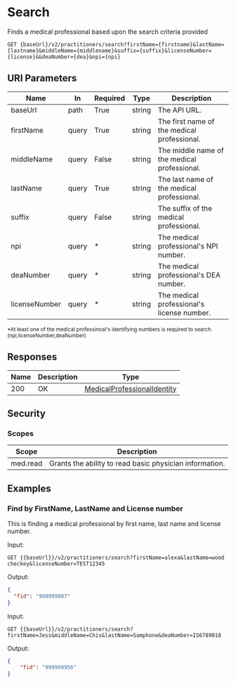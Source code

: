 # Search

Finds a medical professional based upon the search criteria provided
 
```HTTP 
GET {baseUrl}/v2/practitioners/search?firstName={firstname}&lastName={lastname}&middleName={middlename}&suffix={suffix}&licenseNumber={license}&&deaNumber={dea}&npi={npi}
```

## URI Parameters

| Name | In | Required | Type | Description |
| ---- | -- | -------- | ---- | ----------- |
| baseUrl | path | True | string| The API URL. |
| firstName | query | True | string | The first name of the medical professional.  |
| middleName | query | False | string | The middle name of the medical professional.  |
| lastName | query | True | string | The last name of the medical professional.  |
| suffix | query | False | string | The suffix of the medical professional.  |
| npi | query | * | string | The medical professional's NPI number. |
| deaNumber | query | * | string | The medical professional's DEA number. |
| licenseNumber | query | * | string| The medical professional's license number. |

<sub>*At least one of the medical professinoal's identifying numbers is required to search. (npi,licenseNumber,deaNumber)</sub>

## Responses

| Name | Description     | Type  |
| ---- | --------------- | ----- |
| 200  | OK              | [MedicalProfessionalIdentity](definition-medicalprofessionalidentity.md)  |

## Security

### Scopes

| Scope | Description |
| - | - |
| med.read | Grants the ability to read basic physician information. |

## Examples

### Find by FirstName, LastName and License number
This is finding a medical professional by first name, last name and license number.

Input:

```HTTP
GET {{baseUrl}}/v2/practitioners/search?firstName=alexa&lastName=wood checkey&licenseNumber=TEST12345
```

Output:
 
```json
{ 
  "fid": "999999907" 
} 
```

Input: 
```HTTP
GET {{baseUrl}}/v2/practitioners/search?firstName=Jess&middleName=Chis&lastName=Samphone&deaNumber=IS6789018
```

Output: 

```json
{
    "fid": "999999956"
}
```
